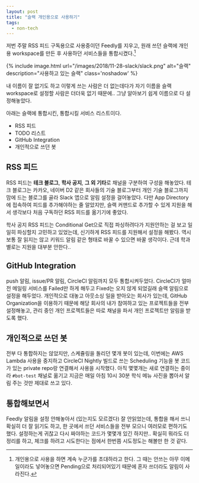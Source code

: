 ```yaml
---
layout: post
title: "슬랙 개인용으로 사용하기"
tags:
  - non-tech
---
```


저번 주말 RSS 피드 구독용으로 사용중이던 Feedly를 지우고, 원래 쓰던 슬랙에 개인용 workspace를 만든 후 사용하던 서비스들을 통합시켰다.[^1]

{% include image.html url="/images/2018/11-28-slack/slack.png" alt="슬랙" description="사용하고 있는 슬랙" class='noshadow' %}

내 이름이 잘 없기도 하고 이렇게 쓰는 사람은 더 없는데다가 자기 이름을 슬랙 workspace로 설정할 사람은 더더욱 없기 때문에.. 그냥 알아보기 쉽게 이름으로 다 설정해놓았다.

아래는 슬랙에 통합시킨, 통합시킬 서비스 리스트이다.

- RSS 피드
- TODO 리스트
- GitHub Integration
- 개인적으로 쓰던 봇

## RSS 피드

RSS 피드는 **테크 블로그**, **학사 공지**, **그 외 기타**로 채널을 구분하여 구성을 해놓았다. 테크 블로그는 카카오, 네이버 D2 같은 회사들의 기술 블로그부터 개인 기술 블로그까지 맘에 드는 블로그를 골라 Slack 앱으로 알림 설정을 걸어놓았다. 다만 App Directory에 접속하여 피드를 추가해야하는 줄 알았지만, 슬랙 커맨드로 추가할 수 있게 지원을 해서 생각보다 처음 구독하던 RSS 피드를 옮기기에 좋았다.

학사 공지 RSS 피드는 Conditional Get으로 직접 파싱하려다가 지원안하는 걸 보고 일일히 파싱할지 고민하고 있었는데, 신기하게 RSS 피드를 지원해서 설정을 해봤다. 역시 보통 잘 읽지는 않고 키워드 알림 같은 형태로 바꿀 수 있으면 바꿀 생각이다. 근데 학과별로는 지원을 대부분 안한다..

## GitHub Integration

push 알림, issue/PR 알림, CircleCI 알림까지 모두 통합시켜두었다. CircleCI가 얼마전 메일링 서비스를 Failed만 하게 해두고 Fixed는 오지 않게 되었길래 슬랙 알림으로 설정을 해두었다. 개인적으로 대놓고 아웃소싱 일을 받아오는 회사가 있는데, GitHub Organization을 이용하기 때문에 해당 회사의 내가 참여하고 있는 프로젝트들을 전부 설정해놓고, 관리 중인 개인 프로젝트들은 따로 채널을 파서 개인 프로젝트만 알림을 받도록 했다.

## 개인적으로 쓰던 봇

전부 다 통합하지는 않았지만, 스케쥴링을 돌리던 몇개 봇이 있는데, 이번에는 AWS Lambda 사용을 중지하고 CircleCI Nightly 빌드로 쓰는 Scheduling 기능을 봇 코드가 있는 private repo랑 연결해서 사용을 시작했다. 아직 몇몇개는 새로 연결하는 중이라 `#bot-test` 채널로 옮기고 지금은 매일 아침 10시 30분 학식 메뉴 사진을 뽑아서 알림 주는 것만 제대로 쓰고 있다.

## 통합해보면서

Feedly 알림을 설정 안해놓아서 (있는지도 모르겠다) 잘 안읽었는데, 통합을 해서 쓰니 확실히 더 잘 읽기도 하고, 한 곳에서 쓰던 서비스들을 전부 모으니 여러모로 편하기도 했다. 설정하는게 귀찮고 다시 짜야하는 코드가 몇몇개 있긴 하지만.. 확실히 뭐라도 더 정리를 하고, 체크를 하려고 시도한다는 점에서 한번쯤 시도정도는 해볼만 한 것 같다.

[^1]: 개인용으로 사용을 하면 계속 누군가를 초대하라고 한다. 그 때는 안쓰는 아무 이메일이라도 넣어놓으면 Pending으로 처리되어있기 때문에 혼자 쓰더라도 알림이 사라진다.
